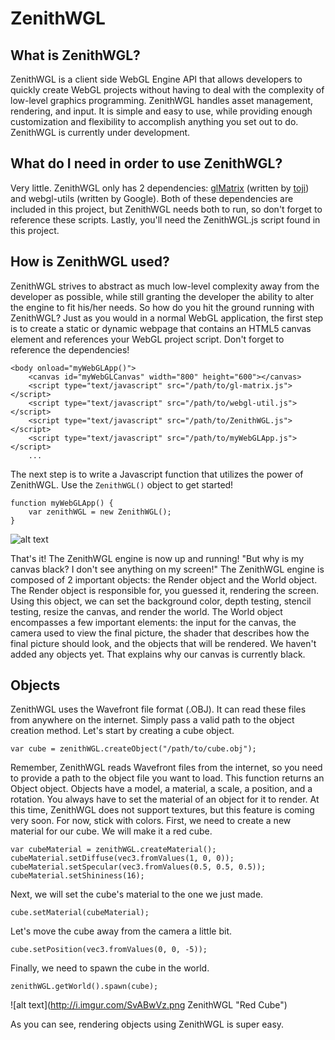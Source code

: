 # ZenithWGL
## What is ZenithWGL?
ZenithWGL is a client side WebGL Engine API that allows developers to quickly create WebGL projects without having to deal with the complexity of low-level graphics programming. ZenithWGL handles asset management, rendering, and input. It is simple and easy to use, while providing enough customization and flexibility to accomplish anything you set out to do. ZenithWGL is currently under development.

## What do I need in order to use ZenithWGL?
Very little. ZenithWGL only has 2 dependencies: [glMatrix](http://glmatrix.net/) (written by [toji](https://github.com/toji)) and webgl-utils (written by Google). Both of these dependencies are included in this project, but ZenithWGL needs both to run, so don't forget to reference these scripts. Lastly, you'll need the ZenithWGL.js script found in this project.

## How is ZenithWGL used?
ZenithWGL strives to abstract as much low-level complexity away from the developer as possible, while still granting the developer the ability to alter the engine to fit his/her needs. So how do you hit the ground running with ZenithWGL? Just as you would in a normal WebGL application, the first step is to create a static or dynamic webpage that contains an HTML5 canvas element and references your WebGL project script. Don't forget to reference the dependencies!
```
<body onload="myWebGLApp()">
    <canvas id="myWebGLCanvas" width="800" height="600"></canvas>
    <script type="text/javascript" src="/path/to/gl-matrix.js"></script>
    <script type="text/javascript" src="/path/to/webgl-util.js"></script>
    <script type="text/javascript" src="/path/to/ZenithWGL.js"></script>
    <script type="text/javascript" src="/path/to/myWebGLApp.js"></script>
    ...
```

The next step is to write a Javascript function that utilizes the power of ZenithWGL. Use the `ZenithWGL()` object to get started!
```
function myWebGLApp() {
    var zenithWGL = new ZenithWGL();
}
```
![alt text](http://i.imgur.com/X2XbIEx.png?1 "ZenithWGL Engine")

That's it! The ZenithWGL engine is now up and running! "But why is my canvas black? I don't see anything on my screen!" The ZenithWGL engine is composed of 2 important objects: the Render object and the World object. The Render object is responsible for, you guessed it, rendering the screen. Using this object, we can set the background color, depth testing, stencil testing, resize the canvas, and render the world. The World object encompasses a few important elements: the input for the canvas, the camera used to view the final picture, the shader that describes how the final picture should look, and the objects that will be rendered. We haven't added any objects yet. That explains why our canvas is currently black.

## Objects
ZenithWGL uses the Wavefront file format (.OBJ). It can read these files from anywhere on the internet. Simply pass a valid path to the object creation method. Let's start by creating a cube object.
```
var cube = zenithWGL.createObject("/path/to/cube.obj");
```

Remember, ZenithWGL reads Wavefront files from the internet, so you need to provide a path to the object file you want to load. This function returns an Object object. Objects have a model, a material, a scale, a position, and a rotation. You always have to set the material of an object for it to render. At this time, ZenithWGL does not support textures, but this feature is coming very soon. For now, stick with colors. First, we need to create a new material for our cube. We will make it a red cube.
```
var cubeMaterial = zenithWGL.createMaterial();
cubeMaterial.setDiffuse(vec3.fromValues(1, 0, 0));
cubeMaterial.setSpecular(vec3.fromValues(0.5, 0.5, 0.5));
cubeMaterial.setShininess(16);
```

Next, we will set the cube's material to the one we just made.
```
cube.setMaterial(cubeMaterial);
```

Let's move the cube away from the camera a little bit.
```
cube.setPosition(vec3.fromValues(0, 0, -5));
```

Finally, we need to spawn the cube in the world.
```
zenithWGL.getWorld().spawn(cube);
```
![alt text](http://i.imgur.com/SvABwVz.png ZenithWGL "Red Cube")

As you can see, rendering objects using ZenithWGL is super easy.
